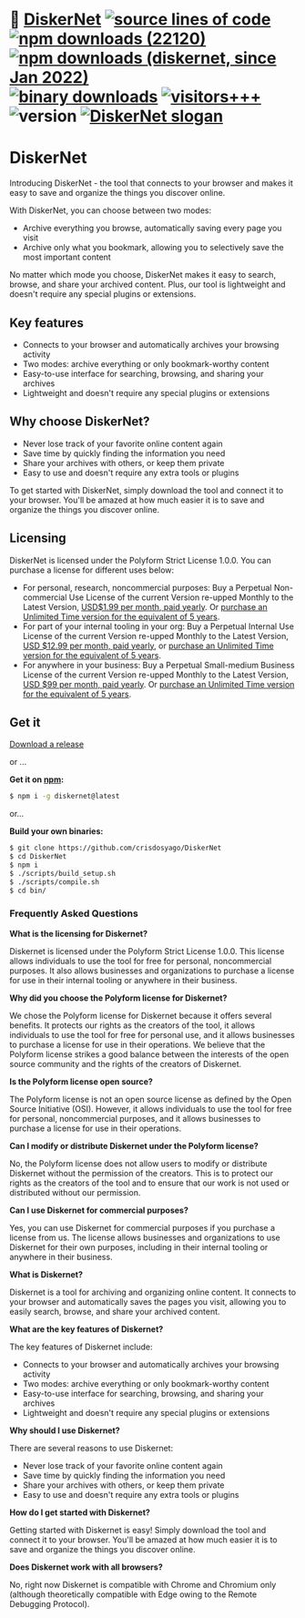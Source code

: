 # :floppy_disk: [DiskerNet](https://github.com/c9fe/22120) [![source lines of code](https://sloc.xyz/github/crisdosyago/Diskernet)](https://sloc.xyz) [![npm downloads (22120)](https://img.shields.io/npm/dt/archivist1?label=npm%20downloads%20%2822120%29)](https://npmjs.com/package/archivist1) [![npm downloads (diskernet, since Jan 2022)](https://img.shields.io/npm/dt/diskernet?label=npm%20downloads%20%28diskernet%2C%20since%20Jan%202022%29)](https://npmjs.com/package/diskernet) [![binary downloads](https://img.shields.io/github/downloads/c9fe/22120/total?label=OS%20binary%20downloads)](https://GitHub.com/crisdosyago/DiskerNet/releases) [![visitors+++](https://hits.seeyoufarm.com/api/count/incr/badge.svg?url=https%3A%2F%2Fgithub.com%2Fc9fe%2F22120&count_bg=%2379C83D&title_bg=%23555555&icon=&icon_color=%23E7E7E7&title=%28today%2Ftotal%29%20visitors%2B%2B%2B%20since%20Oct%2027%202020&edge_flat=false)](https://hits.seeyoufarm.com) ![version](https://img.shields.io/npm/v/archivist1) [![DiskerNet slogan](https://img.shields.io/badge/%F0%9F%92%BE%20DiskerNet-an%20internet%20on%20yer%20disc-hotpink)](#DiskerNet) 

<h1>DiskerNet</h1>

<p>Introducing DiskerNet - the tool that connects to your browser and makes it easy to save and organize the things you discover online.</p>

<p>With DiskerNet, you can choose between two modes:</p>

<ul>
    <li>Archive everything you browse, automatically saving every page you visit</li>
    <li>Archive only what you bookmark, allowing you to selectively save the most important content</li>
</ul>

<p>No matter which mode you choose, DiskerNet makes it easy to search, browse, and share your archived content. Plus, our tool is lightweight and doesn't require any special plugins or extensions.</p>

<h2>Key features</h2>

<ul>
    <li>Connects to your browser and automatically archives your browsing activity</li>
    <li>Two modes: archive everything or only bookmark-worthy content</li>
    <li>Easy-to-use interface for searching, browsing, and sharing your archives</li>
    <li>Lightweight and doesn't require any special plugins or extensions</li>
</ul>

<h2>Why choose DiskerNet?</h2>

<ul>
    <li>Never lose track of your favorite online content again</li>
    <li>Save time by quickly finding the information you need</li>
    <li>Share your archives with others, or keep them private</li>
    <li>Easy to use and doesn't require any extra tools or plugins</li>
</ul>

<p>To get started with DiskerNet, simply download the tool and connect it to your browser. You'll be amazed at how much easier it is to save and organize the things you discover online.</p>

<h2>Licensing</h2>

<p>DiskerNet is licensed under the Polyform Strict License 1.0.0. You can purchase a license for different uses below:</p>

- For personal, research, noncommercial purposes: Buy a Perpetual Non-commercial Use License of the current Version re-upped Monthly to the Latest Version, [USD$1.99 per month, paid yearly](https://buy.stripe.com/7sIg0acC5amT7PW6pl). Or [purchase an Unlimited Time version for the equivalent of 5 years](https://buy.stripe.com/14k5lw31veD96LS29b).
- For part of your internal tooling in your org: Buy a Perpetual Internal Use License of the current Version re-upped Monthly to the Latest Version, [USD $12.99 per month, paid yearly](https://buy.stripe.com/9AQaFQ59D52z3zGdRS), or [purchase an Unlimited Time version for the equivalent of 5 years](https://buy.stripe.com/fZe3do1Xr1Qn9Y4011).
- For anywhere in your business: Buy a Perpetual Small-medium Business License of the current Version re-upped Monthly to the Latest Version, [USD $99 per month, paid yearly](https://buy.stripe.com/eVa8xIcC5gLhfio6po). Or [purchase an Unlimited Time version for the equivalent of 5 years](https://buy.stripe.com/00g5lwcC566D7PW00Z).

## Get it

[Download a release](https://github.com/crisdosyago/Diskernet/releases)

or ...

**Get it on [npm](https://www.npmjs.com/package/diskernet):**

```sh
$ npm i -g diskernet@latest
```

or...

**Build your own binaries:**

```sh
$ git clone https://github.com/crisdosyago/DiskerNet
$ cd DiskerNet
$ npm i
$ ./scripts/build_setup.sh
$ ./scripts/compile.sh
$ cd bin/
```

### Frequently Asked Questions

**What is the licensing for Diskernet?**

Diskernet is licensed under the Polyform Strict License 1.0.0. This license allows individuals to use the tool for free for personal, noncommercial purposes. It also allows businesses and organizations to purchase a license for use in their internal tooling or anywhere in their business.

**Why did you choose the Polyform license for Diskernet?**

We chose the Polyform license for Diskernet because it offers several benefits. It protects our rights as the creators of the tool, it allows individuals to use the tool for free for personal use, and it allows businesses to purchase a license for use in their operations. We believe that the Polyform license strikes a good balance between the interests of the open source community and the rights of the creators of Diskernet.

**Is the Polyform license open source?**

The Polyform license is not an open source license as defined by the Open Source Initiative (OSI). However, it allows individuals to use the tool for free for personal, noncommercial purposes, and it allows businesses to purchase a license for use in their operations.

**Can I modify or distribute Diskernet under the Polyform license?**

No, the Polyform license does not allow users to modify or distribute Diskernet without the permission of the creators. This is to protect our rights as the creators of the tool and to ensure that our work is not used or distributed without our permission.

**Can I use Diskernet for commercial purposes?**

Yes, you can use Diskernet for commercial purposes if you purchase a license from us. The license allows businesses and organizations to use Diskernet for their own purposes, including in their internal tooling or anywhere in their business.

**What is Diskernet?**

Diskernet is a tool for archiving and organizing online content. It connects to your browser and automatically saves the pages you visit, allowing you to easily search, browse, and share your archived content.

**What are the key features of Diskernet?**

The key features of Diskernet include:

- Connects to your browser and automatically archives your browsing activity
- Two modes: archive everything or only bookmark-worthy content
- Easy-to-use interface for searching, browsing, and sharing your archives
- Lightweight and doesn't require any special plugins or extensions

**Why should I use Diskernet?**

There are several reasons to use Diskernet:

- Never lose track of your favorite online content again
- Save time by quickly finding the information you need
- Share your archives with others, or keep them private
- Easy to use and doesn't require any extra tools or plugins

**How do I get started with Diskernet?**

Getting started with Diskernet is easy! Simply download the tool and connect it to your browser. You'll be amazed at how much easier it is to save and organize the things you discover online.

**Does Diskernet work with all browsers?**

No, right now Diskernet is compatible with Chrome and Chromium only (although theoretically compatible with Edge owing to the Remote Debugging Protocol).

